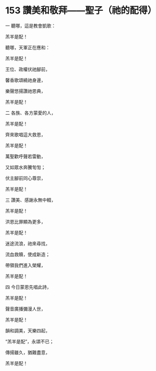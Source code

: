 # 153 讚美和敬拜——聖子（祂的配得）

一 聽哪，這是教會凱歌：

羔羊是配！

聽哪，天軍正在應和：

羔羊是配！

王位、政權伏祂腳前，

馨香歌頌繞祂身邊，

樂聲悠揚讚祂恩典，

羔羊是配！

二 各族、各方蒙愛的人，

羔羊是配！

齊來歌唱這大救恩，

羔羊是配！

萬聖歡呼聲若雷動，

又如眾水奔騰匉訇；

伏主腳前同心尊崇，

羔羊是配！

三 讚美、感謝永無中輟，

羔羊是配！

洪恩比罪顯為更多，

羔羊是配！

迷途流浪，祂來尋找，

流血救贖，使成新造；

帶領我們進入榮耀，

羔羊是配！

四 今日蒙恩先唱此詩，

羔羊是配！

聲音廣播彌漫人世，

羔羊是配！

韻和調美，天樂四起，

“羔羊是配”，永頌不已；

傳揚雖久，猶難盡意，

羔羊是配！

